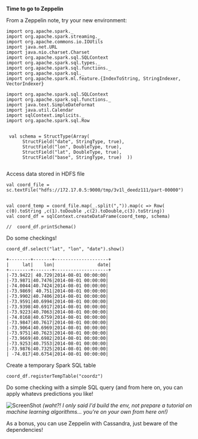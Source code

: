 
<b> Time to go to Zeppelin </b>

From a Zeppelin note, try your new environment:

```
import org.apache.spark._
import org.apache.spark.streaming._
import org.apache.commons.io.IOUtils
import java.net.URL
import java.nio.charset.Charset
import org.apache.spark.sql.SQLContext
import org.apache.spark.sql.types._
import org.apache.spark.sql.functions._
import org.apache.spark.sql._
import org.apache.spark.ml.feature.{IndexToString, StringIndexer, VectorIndexer}

import org.apache.spark.sql.SQLContext
import org.apache.spark.sql.functions._
import java.text.SimpleDateFormat
import java.util.Calendar
import sqlContext.implicits._
import org.apache.spark.sql.Row


 val schema = StructType(Array(
      StructField("date", StringType, true),
      StructField("lon", DoubleType, true),
      StructField("lat", DoubleType, true),
      StructField("base", StringType, true)  ))


```

Access data stored in HDFS file

```
val coord_file = sc.textFile("hdfs://172.17.0.5:9000/tmp/3v1l_deedz111/part-00000")


val coord_temp = coord_file.map(_.split(",")).map(c => Row( c(0).toString ,c(1).toDouble ,c(2).toDouble,c(3).toString))
val coord_df = sqlContext.createDataFrame(coord_temp, schema)

//  coord_df.printSchema()
```

Do some checkings!

```
coord_df.select("lat", "lon", "date").show()

+--------+-------+--------------------+
|     lat|    lon|                date|
+--------+-------+--------------------+
|-73.9422| 40.729|2014-08-01 00:00:00|
|-73.9871|40.7476|2014-08-01 00:00:00|
|-74.0044|40.7424|2014-08-01 00:00:00|
|-73.9869| 40.751|2014-08-01 00:00:00|
|-73.9902|40.7406|2014-08-01 00:00:00|
|-73.9591|40.6994|2014-08-01 00:00:00|
|-73.9398|40.6917|2014-08-01 00:00:00|
|-73.9223|40.7063|2014-08-01 00:00:00|
|-74.0168|40.6759|2014-08-01 00:00:00|
|-73.9847|40.7617|2014-08-01 00:00:00|
|-73.9064|40.6969|2014-08-01 00:00:00|
|-73.9751|40.7623|2014-08-01 00:00:00|
|-73.9669|40.6982|2014-08-01 00:00:00|
|-73.9253|40.7553|2014-08-01 00:00:00|
|-73.9876|40.7325|2014-08-01 00:00:00|
| -74.017|40.6754|2014-08-01 00:00:00|

```
Create a temporary Spark SQL table 

```
coord_df.registerTempTable("coordz")

```


Do some checking with a simple SQL query (and from here on, you can apply whatevs predictions you like!


![ScreenShot](https://github.com/Satanette/test/blob/master/do_a_flip.png)
<i> (waht?! I only said I'd build the env, not prepare a tutorial on machine learning algorithms... you're on your own from here on!) </i>

As a bonus, you can use Zeppelin with Cassandra, just beware of the dependencies! 
